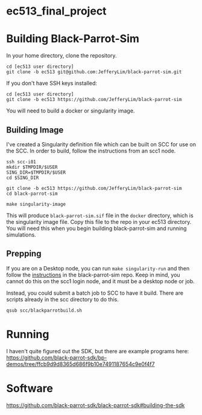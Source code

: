 # ec513_final_project

# Building Black-Parrot-Sim

In your home directory, clone the repository. 

```
cd [ec513 user directory]
git clone -b ec513 git@github.com:JefferyLim/black-parrot-sim.git
```
If you don't have SSH keys installed:
```
cd [ec513 user directory]
git clone -b ec513 https://github.com/JefferyLim/black-parrot-sim
```

You will need to build a docker or singularity image. 

## Building Image
I've created a Singularity definition file which can be built on SCC for use on the SCC. In order to build, follow the instructions from an scc1 node.
```
ssh scc-i01
mkdir $TMPDIR/$USER
SING_DIR=$TMPDIR/$USER
cd $SING_DIR

git clone -b ec513 https://github.com/JefferyLim/black-parrot-sim
cd black-parrot-sim

make singularity-image
```

This will produce `black-parrot-sim.sif` file in the `docker` directory, which is the singularity image file. Copy this file to the repo in your ec513 directory. You will need this when you begin building black-parrot-sim and running simulations.

## Prepping 

If you are on a Desktop node, you can run `make singularity-run` and then follow the [instructions](https://github.com/JefferyLim/black-parrot-sim/tree/ec513#tire-kick) in the black-parrot-sim repo. Keep in mind, you cannot do this on the scc1 login node, and it must be a desktop node or job.

Instead, you could submit a batch job to SCC to have it build. There are scripts already in the scc directory to do this.

`qsub scc/blackparrotbuild.sh`

# Running 

I haven't quite figured out the SDK, but there are example programs here: https://github.com/black-parrot-sdk/bp-demos/tree/ffcb9d9d8365d686f9b10e7491187654c9e0f4f7


# Software 

https://github.com/black-parrot-sdk/black-parrot-sdk#building-the-sdk

